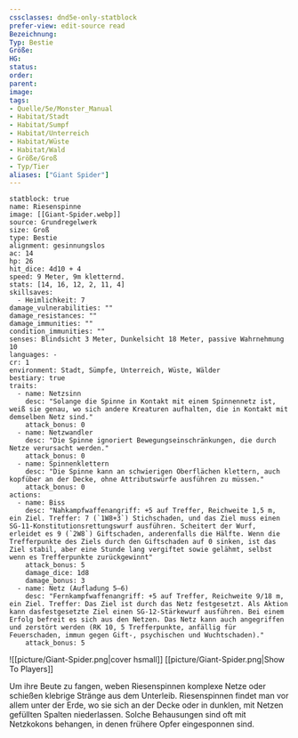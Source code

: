 ```yaml
---
cssclasses: dnd5e-only-statblock
prefer-view: edit-source read
Bezeichnung: 
Typ: Bestie
Größe: 
HG: 
status:
order:
parent:
image: 
tags:
- Quelle/5e/Monster_Manual
- Habitat/Stadt
- Habitat/Sumpf
- Habitat/Unterreich
- Habitat/Wüste
- Habitat/Wald
- Größe/Groß
- Typ/Tier
aliases: ["Giant Spider"]
---
```

```statblock
statblock: true
name: Riesenspinne
image: [[Giant-Spider.webp]]
source: Grundregelwerk
size: Groß
type: Bestie
alignment: gesinnungslos
ac: 14
hp: 26
hit_dice: 4d10 + 4
speed: 9 Meter, 9m kletternd.
stats: [14, 16, 12, 2, 11, 4]
skillsaves:
  - Heimlichkeit: 7
damage_vulnerabilities: ""
damage_resistances: ""
damage_immunities: ""
condition_immunities: ""
senses: Blindsicht 3 Meter, Dunkelsicht 18 Meter, passive Wahrnehmung 10
languages: -
cr: 1
environment: Stadt, Sümpfe, Unterreich, Wüste, Wälder
bestiary: true
traits:
  - name: Netzsinn
    desc: "Solange die Spinne in Kontakt mit einem Spinnennetz ist, weiß sie genau, wo sich andere Kreaturen aufhalten, die in Kontakt mit demselben Netz sind."
    attack_bonus: 0
  - name: Netzwandler
    desc: "Die Spinne ignoriert Bewegungseinschränkungen, die durch Netze verursacht werden."
    attack_bonus: 0
  - name: Spinnenklettern
    desc: "Die Spinne kann an schwierigen Oberflächen klettern, auch kopfüber an der Decke, ohne Attributswürfe ausführen zu müssen."
    attack_bonus: 0
actions:
  - name: Biss
    desc: "Nahkampfwaffenangriff: +5 auf Treffer, Reichweite 1,5 m, ein Ziel. Treffer: 7 (`1W8+3`) Stichschaden, und das Ziel muss einen SG-11-Konstitutionsrettungswurf ausführen. Scheitert der Wurf, erleidet es 9 (`2W8`) Giftschaden, anderenfalls die Hälfte. Wenn die Trefferpunkte des Ziels durch den Giftschaden auf 0 sinken, ist das Ziel stabil, aber eine Stunde lang vergiftet sowie gelähmt, selbst wenn es Trefferpunkte zurückgewinnt"
    attack_bonus: 5
    damage_dice: 1d8
    damage_bonus: 3
  - name: Netz (Aufladung 5–6)
    desc: "Fernkampfwaffenangriff: +5 auf Treffer, Reichweite 9/18 m, ein Ziel. Treffer: Das Ziel ist durch das Netz festgesetzt. Als Aktion kann dasfestgesetzte Ziel einen SG-12-Stärkewurf ausführen. Bei einem Erfolg befreit es sich aus den Netzen. Das Netz kann auch angegriffen und zerstört werden (RK 10, 5 Trefferpunkte, anfällig für Feuerschaden, immun gegen Gift-, psychischen und Wuchtschaden)."
    attack_bonus: 5
```

![[picture/Giant-Spider.png|cover hsmall]]
[[picture/Giant-Spider.png|Show To Players]]

Um ihre Beute zu fangen, weben Riesenspinnen komplexe Netze oder schießen klebrige Stränge aus dem Unterleib. Riesenspinnen findet man vor allem unter der Erde, wo sie sich an der Decke oder in dunklen, mit Netzen gefüllten Spalten niederlassen. Solche Behausungen sind oft mit Netzkokons behangen, in denen frühere Opfer eingesponnen sind.